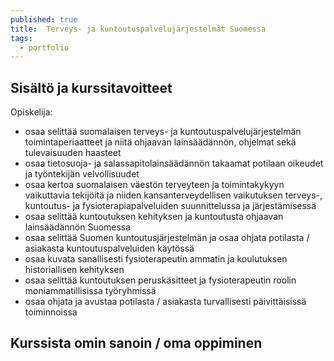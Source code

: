 ```yaml
---
published: true
title: 	Terveys- ja kuntoutuspalvelujärjestelmät Suomessa
tags:
  - portfolio
---
```

## Sisältö ja kurssitavoitteet
Opiskelija:
* osaa selittää suomalaisen terveys- ja kuntoutuspalvelujärjestelmän toimintaperiaatteet ja niitä ohjaavan lainsäädännön, ohjelmat sekä tulevaisuuden haasteet
* osaa tietosuoja- ja salassapitolainsäädännön takaamat potilaan oikeudet ja työntekijän velvollisuudet
* osaa kertoa suomalaisen väestön terveyteen ja toimintakykyyn vaikuttavia tekijöitä ja niiden kansanterveydellisen vaikutuksen terveys-, kuntoutus- ja fysioterapiapalveluiden suunnittelussa ja järjestämisessä
* osaa selittää kuntoutuksen kehityksen ja kuntoutusta ohjaavan lainsäädännön Suomessa
* osaa selittää Suomen kuntoutusjärjestelmän ja osaa ohjata potilasta / asiakasta kuntoutuspalveluiden käytössä
* osaa kuvata sanallisesti fysioterapeutin ammatin ja koulutuksen historiallisen kehityksen
* osaa selittää kuntoutuksen peruskäsitteet ja fysioterapeutin roolin moniammatillisissa työryhmissä
* osaa ohjata ja avustaa potilasta / asiakasta turvallisesti päivittäisissä toiminnoissa


## Kurssista omin sanoin / oma oppiminen
